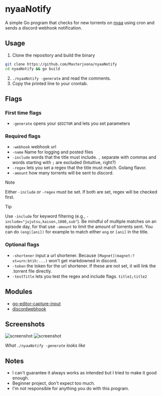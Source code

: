 # nyaaNotify

A simple Go program that checks for new torrents on [nyaa](https://nyaa.si) using cron and sends a discord webhook notification.

## Usage

1. Clone the repository and build the binary

```sh
git clone https://github.com/Masterjoona/nyaaNotify
cd nyaaNotify && go build
```

2. `./nyaaNotify -generate` and read the comments.
3. Copy the printed line to your crontab.

## Flags

### First time flags

-   `-generate` opens your `$EDITOR` and lets you set parameters

### Required flags

-   `-webhook` webhook url
-   `-name` Name for logging and posted files
-   `-include` words that the title must include. `,` separate with commas and words starting with `;` are excluded (Intuitive, right?)
-   `-regex` lets you set a regex that the title must match. Golang flavor.
-   `-amount` how many torrents will be sent to discord.

> [!NOTE]  
> Either `-include` or `-regex` must be set. If both are set, regex will be checked first.

> [!TIP]
> Use `-include` for keyword filtering (e.g., `-include="jujutsu,kaisen,1080,sub"`). Be mindful of multiple matches on an episode day, for that use `-amount` to limit the amount of torrents sent. You can do `(eng|[ani])` for example to match either `eng` or `[ani]` in the title.

### Optional flags

-   `-shortener` input a url shortener. Because `[Magnet](magnet:?xt=urn:btih:...)` won't get markdowned in discord.
-   `-token` the token for the url shortener. If these are not set, it will link the .torrent file directly.
-   `-testTitle` lets you test the regex and include flags. `title1;title2`

## Modules

-   [go-editor-capture-input](https://github.com/halkyon/go-editor-capture-input)
-   [discordwebhook](https://github.com/gtuk/discordwebhook)

## Screenshots

![screenshot](https://bin.masterjoona.dev/u/DaNTbR.png)
![screenshot](https://bin.masterjoona.dev/u/L7Zw6K.png)

_What `./nyaaNotify -generate` looks like_

## Notes

-   I can't guarantee it always works as intended but I tried to make it good enough.
-   Beginner project, don't expect too much.
-   I'm not responsible for anything you do with this program.

